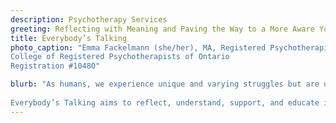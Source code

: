 ```yaml
---
description: Psychotherapy Services 
greeting: Reflecting with Meaning and Paving the Way to a More Aware You
title: Everybody’s Talking 
photo_caption: "Emma Fackelmann (she/her), MA, Registered Psychotherapist  
College of Registered Psychotherapists of Ontario    
Registration #10480"

blurb: "As humans, we experience unique and varying struggles but are unsure how to manage life with fulfilled stability. Opening up about these struggles can feel overwhelming and awkward, or we may feel like we are “dumping” on those around us. Having a therapist to supportively listen, empathize, and constructively help guide your mental health plan can make the journey of healing with resiliency and self-compassion lighter and less isolating. 
  
Everybody’s Talking aims to reflect, understand, support, and educate individuals across Ontario and the Hamilton/Halton community. Within the safe space we extend during our sessions, we stay inclusive, nonjudgemental, flexible, and genuinely extend unconditional positive regard. We walk beside you and relate with your emotional self, explore your inner world, and collaboratively develop coping strategies suitable for your needs. There is no linear way through therapy, and there is no “right” way either; there are multiple ways so that everyone can be included."
---
```




